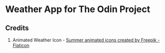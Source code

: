 # Weather App for The Odin Project

## Credits
1. Animated Weather Icon - <a href="https://www.flaticon.com/free-animated-icons/summer" title="summer animated icons">Summer animated icons created by Freepik - Flaticon</a>